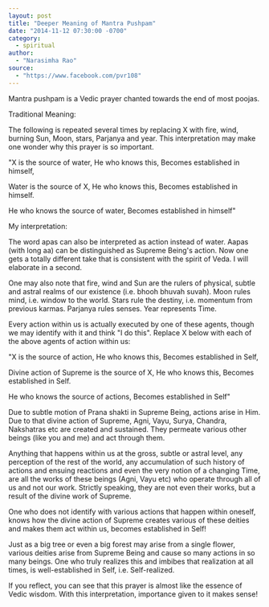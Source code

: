```yaml
---
layout: post
title: "Deeper Meaning of Mantra Pushpam"
date: "2014-11-12 07:30:00 -0700"
category:
  - spiritual
author:
  - "Narasimha Rao"
source:
  - "https://www.facebook.com/pvr108"
---
```


Mantra pushpam is a Vedic prayer chanted towards the end of most poojas.

Traditional Meaning:

The following is repeated several times by replacing X with fire, wind, burning Sun, Moon, stars, Parjanya and year. This interpretation may make one wonder why this prayer is so important.

"X is the source of water, He who knows this, Becomes established in himself,

Water is the source of X, He who knows this, Becomes established in himself.

He who knows the source of water, Becomes established in himself"

My interpretation:

The word apas can also be interpreted as action instead of water. Aapas (with long aa) can be distinguished as Supreme Being's action. Now one gets a totally different take that is consistent with the spirit of Veda. I will elaborate in a second.

One may also note that fire, wind and Sun are the rulers of physical, subtle and astral realms of our existence (i.e. bhooh bhuvah suvah). Moon rules mind, i.e. window to the world. Stars rule the destiny, i.e. momentum from previous karmas. Parjanya rules senses. Year represents Time.

Every action within us is actually executed by one of these agents, though we may identify with it and think "I do this". Replace X below with each of the above agents of action within us:

"X is the source of action, He who knows this, Becomes established in Self,

Divine action of Supreme is the source of X, He who knows this, Becomes established in Self.

He who knows the source of actions, Becomes established in Self"

Due to subtle motion of Prana shakti in Supreme Being, actions arise in Him. Due to that divine action of Supreme, Agni, Vayu, Surya, Chandra, Nakshatras etc are created and sustained. They permeate various other beings (like you and me) and act through them.

Anything that happens within us at the gross, subtle or astral level, any perception of the rest of the world, any accumulation of such history of actions and ensuing reactions and even the very notion of a changing Time, are all the works of these beings (Agni, Vayu etc) who operate through all of us and not our work. Strictly speaking, they are not even their works, but a result of the divine work of Supreme.

One who does not identify with various actions that happen within oneself, knows how the divine action of Supreme creates various of these deities and makes them act within us, becomes established in Self!

Just as a big tree or even a big forest may arise from a single flower, various deities arise from Supreme Being and cause so many actions in so many beings. One who truly realizes this and imbibes that realization at all times, is well-established in Self, i.e. Self-realized.

If you reflect, you can see that this prayer is almost like the essence of Vedic wisdom. With this interpretation, importance given to it makes sense!
